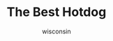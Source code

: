 ---
media: "images/rounds/round_2/best_hot_dog.png"
media_type: image
title: The Best Hotdog
author: [wisconsin]
desc: I don't recall seeing any pigs or cows in the crater either.
---